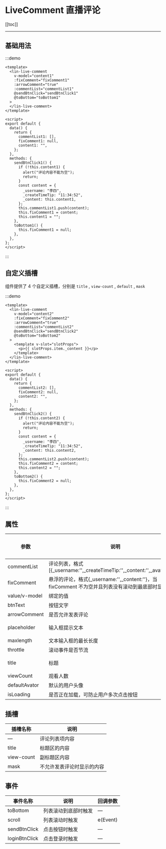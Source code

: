 # LiveComment 直播评论

[[toc]]

---

## 基础用法

:::demo

```vue
<template>
  <lin-live-comment
    v-model="content1"
    :fixComment="fixComment1"
    :arrowComment="true"
    :commentList="commentList1"
    @sendBtnClick="sendBtnClick1"
    @toBottom="toBottom1"
  >
  </lin-live-comment>
</template>

<script>
export default {
  data() {
    return {
      commentList1: [],
      fixComment1: null,
      content1: "",
    };
  },
  methods: {
    sendBtnClick1() {
      if (!this.content1) {
        alert("评论内容不能为空");
        return;
      }
      const content = {
        _username: "李四",
        _createTimeTip: "11:34:52",
        _content: this.content1,
      };
      this.commentList1.push(content);
      this.fixComment1 = content;
      this.content1 = "";
    },
    toBottom1() {
      this.fixComment1 = null;
    },
  },
};
</script>
```

:::

## 自定义插槽

组件提供了 4 个自定义插槽，分别是 `title` , `view-count` , `default` , `mask`

:::demo

```vue
<template>
  <lin-live-comment
    v-model="content2"
    :fixComment="fixComment2"
    :arrowComment="true"
    :commentList="commentList2"
    @sendBtnClick="sendBtnClick2"
    @toBottom="toBottom2"
  >
    <template v-slot="slotProps">
      <p>{{ slotProps.item._content }}</p>
    </template>
  </lin-live-comment>
</template>

<script>
export default {
  data() {
    return {
      commentList2: [],
      fixComment2: null,
      content2: "",
    };
  },
  methods: {
    sendBtnClick2() {
      if (!this.content2) {
        alert("评论内容不能为空");
        return;
      }
      const content = {
        _username: "李四",
        _createTimeTip: "11:34:52",
        _content: this.content2,
      };
      this.commentList2.push(content);
      this.fixComment2 = content;
      this.content2 = "";
    },
    toBottom2() {
      this.fixComment2 = null;
    },
  },
};
</script>
```

:::

## 属性

| 参数          | 说明                                                                                             | 类型    | 可选值 | 默认值   |
| ------------- | ------------------------------------------------------------------------------------------------ | ------- | ------ | -------- |
| commentList   | 评论列表，格式[{_username:'',_createTimeTip:'',_content:'',_avatorUrl:''}]                       | Array   | —      | []       |
| fixComment    | 悬浮的评论，格式{\_username:'',\_content:''}，当 fixComment 不为空并且列表没有滚动到最底部时显示 | Object  |        | null     |
| value/v-model | 绑定的值                                                                                         | String  | —      | —        |
| btnText       | 按钮文字                                                                                         | String  | —      | 发送     |
| arrowComment  | 是否允许发表评论                                                                                 | Boolean | —      | false    |
| placeholder   | 输入框提示文本                                                                                   | String  | —      | 请输入   |
| maxlength     | 文本输入框的最长长度                                                                             | Number  | —      | -1       |
| throttle      | 滚动事件是否节流                                                                                 | Boolean | —      | true     |
| title         | 标题                                                                                             | String  | —      | 直播评论 |
| viewCount     | 观看人数                                                                                         | Number  | —      | 0        |
| defaultAvator | 默认的用户头像                                                                                   | String  | —      | —        |
| isLoading     | 是否正在加载，可防止用户多次点击按钮                                                             | Boolean | —      | false    |

## 插槽

| 插槽名称   | 说明                       |
| ---------- | -------------------------- |
| —          | 评论列表项内容             |
| title      | 标题区的内容               |
| view-count | 副标题区内容               |
| mask       | 不允许发表评论时显示的内容 |

## 事件

| 事件名称      | 说明                 | 回调参数 |
| ------------- | -------------------- | -------- |
| toBottom      | 列表滚动到底部时触发 | —        |
| scroll        | 列表滚动时触发       | e(Event) |
| sendBtnClick  | 点击按钮时触发       | —        |
| loginBtnClick | 点击登录时触发       | —        |
